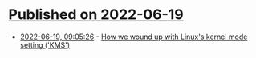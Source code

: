 # [Published on 2022-06-19](index.md)

* [2022-06-19, 09:05:26](https://news.ycombinator.com/item?id=31797587) - [How we wound up with Linux's kernel mode setting ('KMS')](https://utcc.utoronto.ca/~cks/space/blog/linux/KernelModesettingBackground)
